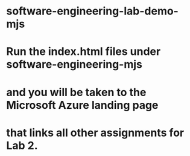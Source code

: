 # software-engineering-lab-demo-mjs

# Run the index.html files under software-engineering-mjs
# and you will be taken to the Microsoft Azure landing page
# that links all other assignments for Lab 2.